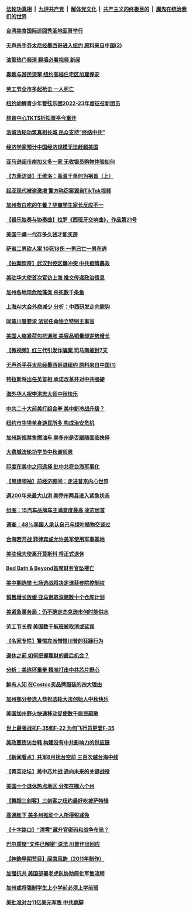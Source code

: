 ####  [法轮功真相](../../../../basic/blob/master/README.md?t=09061531) &nbsp;|&nbsp; [九评共产党](../../../../9ping.md/blob/master/README.md?t=09061531) &nbsp;|&nbsp; [解体党文化](../../../../jtdwh.md/blob/master/README.md?t=09061531)  &nbsp;|&nbsp; [共产主义的终极目的](../../../../gczydzjmd.md/blob/master/README.md?t=09061531) &nbsp;|&nbsp; [魔鬼在统治我们的世界](../../../../mgztzwmdsj.md/blob/master/README.md?t=09061531) 

#### [台湾美食国际巡回秀圣地亚哥举行](../pages/nsc412/n13818304.md?t=09061531) 

#### [无声杀手芬太尼经墨西哥进入纽约 原料来自中国(2)](../pages/nsc412/n13818225.md?t=09061531) 

#### [油管热门频道 翻墙必看视频 新闻](http://45.76.130.85:81/youtube.html?09061531)

#### [毒贩与游民流窜  纽约高档住宅区加雇保安](../pages/nsc412/n13818221.md?t=09061531) 

#### [劳工节全市多起枪击 一人死亡](../pages/nsc412/n13818219.md?t=09061531) 

#### [纽约幼狮青少年管弦乐团2022-23年度征召新团员](../pages/nsc412/n13818229.md?t=09061531) 

#### [林肯中心TKTS折扣票亭今重开](../pages/nsc412/n13818232.md?t=09061531) 

#### [洛城法轮功筑真相长城 民众支持“终结中共”](../pages/nsc412/n13818216.md?t=09061531) 

#### [经济学家预计中国经济规模无法赶超美国](../pages/nsc412/n13817987.md?t=09061531) 

#### [亚马逊超市南加又多一家 无收银员购物体验如何](../pages/nsc412/n13818176.md?t=09061531) 

#### [【方菲访谈】王维洛：高温干旱何为祸首（上）](../pages/nsc412/n13818041.md?t=09061531) 

#### [起亚现代被盗激增 警方称窃案源自TikTok视频](../pages/nsc412/n13818065.md?t=09061531) 

#### [加州有白吃的午餐？华裔学生家长反应不一](../pages/nsc412/n13818081.md?t=09061531) 

#### [【器乐独奏与协奏曲】拉罗《西班牙交响曲》，作品第21号](../pages/nsc412/n13818025.md?t=09061531) 

#### [美国千禧一代存多久钱才能买房](../pages/nsc412/n13818064.md?t=09061531) 

#### [萨省二男砍人案 10死18伤 一男已亡一男在逃](../pages/nsc412/n13817989.md?t=09061531) 

#### [【拍案惊奇】武汉封控区爆冲突 中共疫情暴政](../pages/nsc412/n13818036.md?t=09061531) 

#### [美驻华大使首次官访上海 推文传递政治信息](../pages/nsc412/n13818046.md?t=09061531) 

#### [加州各地现危险藻类 杀死数千条鱼](../pages/nsc412/n13818023.md?t=09061531) 

#### [上海AI大会外商减少 分析：中西研发走向脱钩](../pages/nsc412/n13817869.md?t=09061531) 

#### [同意川普要求 法官任命独立特别主事官](../pages/nsc412/n13817972.md?t=09061531) 

#### [美国人缩紧荷包抗通胀 美容品销量却逆势增长](../pages/nsc412/n13817870.md?t=09061531) 

#### [【微视频】红三代引发诈骗案 司马南被封7天](../pages/nsc412/n13817832.md?t=09061531) 

#### [无声杀手芬太尼经墨西哥进纽约 原料来自中国(1)](../pages/nsc412/n13817497.md?t=09061531) 

#### [特拉斯将出任英首相 承诺改革并对中共强硬](../pages/nsc412/n13817670.md?t=09061531) 

#### [海外华人祝李洪志大师中秋快乐](../pages/nsc412/n13817782.md?t=09061531) 

#### [中共二十大前美打组合拳 美中新冷战升级？](../pages/nsc412/n13817586.md?t=09061531) 

#### [纽约市华埠单身游民所多 构成治安危机](../pages/nsc412/n13817512.md?t=09061531) 

#### [加州新规禁售燃油车 美多州是否跟随面临抉择](../pages/nsc412/n13817368.md?t=09061531) 

#### [大费城法轮功学员中秋谢师恩](../pages/nsc412/n13817451.md?t=09061531) 

#### [印度在美中之间选择 批中共将台海军事化](../pages/nsc412/n13817426.md?t=09061531) 

#### [【思想领袖】前经济顾问：走进普京内心世界](../pages/nsc412/n13799758.md?t=09061531) 

#### [遇200年来最大山洪 美乔州两县进入紧急状态](../pages/nsc412/n13817339.md?t=09061531) 

#### [组图：15汽车品牌车主满意度最高 凌志居首](../pages/nsc412/n13812566.md?t=09061531) 

#### [调查：48%美国人承认自己与绿叶植物交谈过](../pages/nsc412/n13817352.md?t=09061531) 

#### [台海若开战 菲律宾或允许美军使用军事基地](../pages/nsc412/n13817337.md?t=09061531) 

#### [美驻俄大使离开莫斯科 将正式退休](../pages/nsc412/n13817314.md?t=09061531) 

#### [Bed Bath & Beyond首席财务官坠楼亡](../pages/nsc412/n13817336.md?t=09061531) 

#### [美中期选举 七场选战将决定谁获参院控制权](../pages/nsc412/n13817262.md?t=09061531) 

#### [销售增长放缓 亚马逊取消建数十个仓库计划](../pages/nsc412/n13817312.md?t=09061531) 

#### [美紧急事务局：仍不确定杰克逊市何时能供水](../pages/nsc412/n13817281.md?t=09061531) 

#### [劳工节长假 美国数千航班被取消或延误](../pages/nsc412/n13817298.md?t=09061531) 

#### [【名家专栏】警惕左派憎恨川普的狂躁行为](../pages/nsc412/n13817217.md?t=09061531) 

#### [退休之前 如何把握理财的最后机会？](../pages/nsc412/n13816994.md?t=09061531) 

#### [分析：美连环重拳 精准打击中共芯片野心](../pages/nsc412/n13817007.md?t=09061531) 

#### [鲜有人知 在Costco买品牌服装的四大理由](../pages/nsc412/n13810339.md?t=09061531) 

#### [加州部分参选人恭祝法轮大法创始人中秋快乐](../pages/nsc412/n13817118.md?t=09061531) 

#### [美国加州野火快速移动促使数千居民疏散](../pages/nsc412/n13817025.md?t=09061531) 

#### [世上最强战机F-35和F-22 为何飞行员更爱F-35](../pages/nsc412/n13814896.md?t=09061531) 

#### [美政要连访台韩 构建没有中共影响力的供应链](../pages/nsc412/n13817079.md?t=09061531) 

#### [【新闻看点】共军8月扰台空前 三百次越台海中线](../pages/nsc412/n13817009.md?t=09061531) 

#### [【菁英论坛】美中芯片战 通向未来的关键战役](../pages/nsc412/n13817010.md?t=09061531) 

#### [美国十个退休热点地区 分布在哪六个州](../pages/nsc412/n13814248.md?t=09061531) 

#### [【舞蹈三剑客】三剑客之纽约最好吃披萨特辑](../pages/nsc412/n13816976.md?t=09061531) 

#### [高通胀下 美多州推动个人所得税减免](../pages/nsc412/n13816966.md?t=09061531) 

#### [【十字路口】“清零”藏升官密码和战争布局？](../pages/nsc412/n13816853.md?t=09061531) 

#### [巴尔质疑“文件已解密”说法 川普作出回应](../pages/nsc412/n13816988.md?t=09061531) 

#### [【神韵早期节目】闽南风韵（2011年制作）](../pages/nsc412/n13816968.md?t=09061531) 

#### [加强抗共 美国部署老虎队协助简化军售流程](../pages/nsc412/n13816978.md?t=09061531) 

#### [加州或将强制学生上小学前必须上学前班](../pages/nsc412/n13816674.md?t=09061531) 

#### [美批准对台11亿美元军售 中共跳脚](../pages/nsc412/n13816926.md?t=09061531) 

<img src='http://gfw-breaker.win/goodnews/indexes/nsc412.md' width='0px' height='0px'/>
